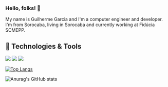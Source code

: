 ### Hello, folks! 👋

My name is Guilherme Garcia and I'm a computer engineer and developer. I'm from Sorocaba, living in Sorocaba and currently working at Fidúcia SCMEPP.

## 🔧 Technologies & Tools
![](https://img.shields.io/badge/OS-Linux-informational?style=flat&logo=linux&logoColor=white&color=2bbc8a)
![](https://img.shields.io/badge/Code-JavaScript-informational?style=flat&logo=javascript&logoColor=white&color=2bbc8a)
![](https://img.shields.io/badge/Tools-Docker-informational?style=flat&logo=docker&logoColor=white&color=2bbc8a)

[![Top Langs](https://github-readme-stats.vercel.app/api/top-langs/?username=guilhermegarci4)](https://github.com/guilhermegarci4/github-readme-stats)

![Anurag's GitHub stats](https://github-readme-stats.vercel.app/api?username=guilhermegarci4&show_icons=true&theme=radical)

